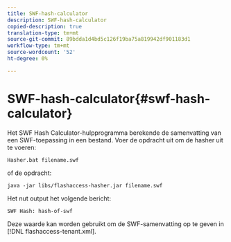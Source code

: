 ```yaml
---
title: SWF-hash-calculator
description: SWF-hash-calculator
copied-description: true
translation-type: tm+mt
source-git-commit: 89bdda1d4bd5c126f19ba75a819942df901183d1
workflow-type: tm+mt
source-wordcount: '52'
ht-degree: 0%

---
```



# SWF-hash-calculator{#swf-hash-calculator}

Het SWF Hash Calculator-hulpprogramma berekende de samenvatting van een SWF-toepassing in een bestand. Voer de opdracht uit om de hasher uit te voeren:

```
Hasher.bat filename.swf
```

of de opdracht:

```
java -jar libs/flashaccess-hasher.jar filename.swf
```

Het nut output het volgende bericht:

```
SWF Hash: hash-of-swf
```

Deze waarde kan worden gebruikt om de SWF-samenvatting op te geven in [!DNL flashaccess-tenant.xml].
